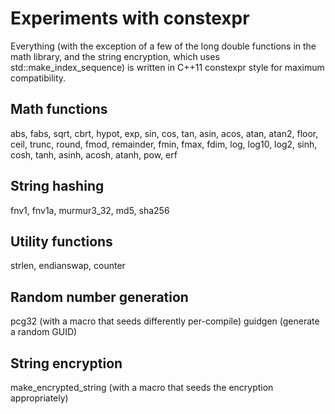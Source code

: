 # Experiments with constexpr

Everything (with the exception of a few of the long double functions in the math
library, and the string encryption, which uses std::make_index_sequence) is
written in C++11 constexpr style for maximum compatibility.

## Math functions

abs, fabs, sqrt, cbrt, hypot, exp, sin, cos, tan, asin, acos, atan, atan2, floor, ceil, trunc, round, fmod, remainder, fmin, fmax, fdim, log, log10, log2, sinh, cosh, tanh, asinh, acosh, atanh, pow, erf

## String hashing

fnv1, fnv1a, murmur3_32, md5, sha256

## Utility functions

strlen, endianswap, counter

## Random number generation

pcg32 (with a macro that seeds differently per-compile)
guidgen (generate a random GUID)

## String encryption

make_encrypted_string (with a macro that seeds the encryption appropriately)
